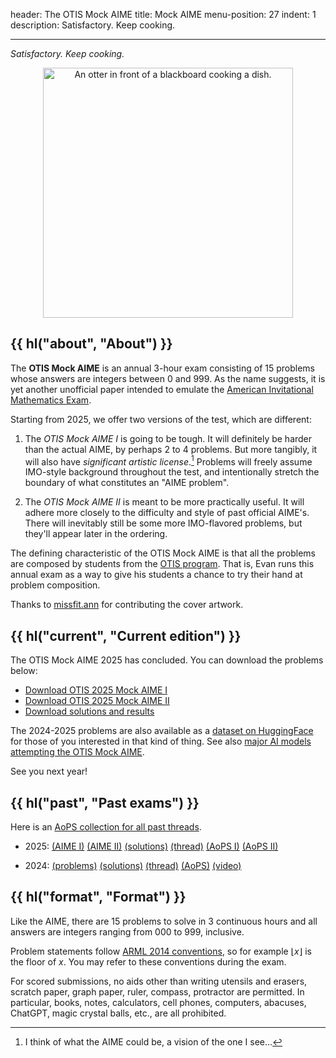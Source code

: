 header: The OTIS Mock AIME
title: Mock AIME
menu-position: 27
indent: 1
description: Satisfactory. Keep cooking.

---

_Satisfactory. Keep cooking._

<div style="text-align: center;">
<a href="static/otter-cooking.png">
<img src="static/otter-cooking.png"
  alt="An otter in front of a blackboard cooking a dish."
  width="400" />
</a>
</div>

## {{ hl("about", "About") }}

The **OTIS Mock AIME** is an annual 3-hour exam consisting of 15 problems
whose answers are integers between $0$ and $999$.
As the name suggests, it is yet another unofficial paper intended to emulate the
[American Invitational Mathematics Exam][aime].

Starting from 2025, we offer two versions of the test, which are different:

1. The _OTIS Mock AIME I_ is going to be tough.
   It will definitely be harder than the actual AIME, by perhaps 2 to 4 problems.
   But more tangibly, it will also have _significant artistic license_.[^vision]
   Problems will freely assume IMO-style background throughout the test,
   and intentionally stretch the boundary of what constitutes an "AIME problem".

2. The _OTIS Mock AIME II_ is meant to be more practically useful.
   It will adhere more closely to the difficulty and style of past official AIME's.
   There will inevitably still be some more IMO-flavored problems,
   but they'll appear later in the ordering.

The defining characteristic of the OTIS Mock AIME is that all the problems
are composed by students from the [OTIS program](otis.html).
That is, Evan runs this annual exam as a way to give his students
a chance to try their hand at problem composition.

Thanks to [missfit.ann](https://www.instagram.com/missfit.ann/) for contributing
the cover artwork.

[^vision]: I think of what the AIME could be, a vision of the one I see...

## {{ hl("current", "Current edition") }}

The OTIS Mock AIME 2025 has concluded. You can download the problems below:

- [Download OTIS 2025 Mock AIME I](/exams/OTIS-Mock-AIME-2025-I.pdf)
- [Download OTIS 2025 Mock AIME II](/exams/OTIS-Mock-AIME-2025-II.pdf)
- [Download solutions and results](/exams/sols-OTIS-Mock-AIME-2025.pdf)

The 2024-2025 problems are also available as a
[dataset on HuggingFace](https://huggingface.co/datasets/EpochAI/otis-mock-aime-24-25)
for those of you interested in that kind of thing.
See also [major AI models attempting the OTIS Mock AIME](https://epoch.ai/data/ai-benchmarking-dashboard).

See you next year!

<!--
Logistics:

- The problems file will provide a link to submit answers.
  No registration or pre-commitment is required.

- If you'd like to submit for statistics/bragging, the deadline is
  **Monday, January 20, 2025 at 11:59pm Pacific time** (for both tests).
  Please avoid public spoilers for the problems before that date.

- Anyone will be able to download the exam and attempt the problems,
  and submit their answers for scoring.
  We may recognize high scores for bragging rights but don't otherwise offer prizes.

-->

## {{ hl("past", "Past exams") }}

Here is an [AoPS collection for all past threads](https://aops.com/community/c4180954).

- 2025:
  [(AIME I)](/exams/OTIS-Mock-AIME-2025-I.pdf)
  [(AIME II)](/exams/OTIS-Mock-AIME-2025-II.pdf)
  [(solutions)](/exams/sols-OTIS-Mock-AIME-2025.pdf)
  [(thread)](https://aops.com/community/p33385624)
  [(AoPS I)](https://aops.com/community/c4180955)
  [(AoPS II)](https://aops.com/community/c4180956)

- 2024:
  [(problems)](/exams/OTIS-Mock-AIME-2024.pdf)
  [(solutions)](/exams/sols-OTIS-Mock-AIME-2024.pdf)
  [(thread)](https://aops.com/community/p29466910)
  [(AoPS)](https://aops.com/community/c3727730)
  [(video)](https://youtu.be/eO13kdQ153o)

## {{ hl("format", "Format") }}

Like the AIME, there are 15 problems to solve in 3 continuous hours
and all answers are integers ranging from 000 to 999, inclusive.

Problem statements follow [ARML 2014 conventions][arml],
so for example $\left\lfloor x \right\rfloor$ is the floor of $x$.
You may refer to these conventions during the exam.

For scored submissions, no aids other than writing utensils and erasers,
scratch paper, graph paper, ruler, compass, protractor are permitted.
In particular, books, notes, calculators, cell phones, computers, abacuses,
ChatGPT, magic crystal balls, etc., are all prohibited.

[aime]: https://en.wikipedia.org/wiki/American_Invitational_Mathematics_Examination
[arml]: /static/ARML_Conventions_2014.pdf
